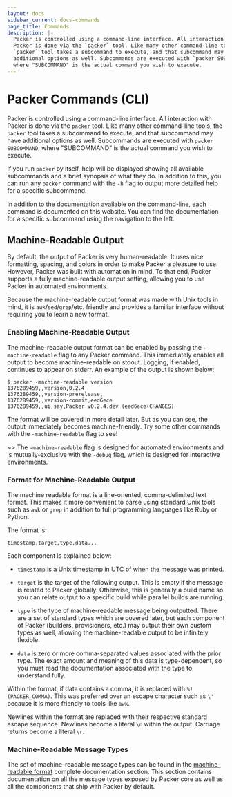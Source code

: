 ```yaml
---
layout: docs
sidebar_current: docs-commands
page_title: Commands
description: |-
  Packer is controlled using a command-line interface. All interaction with
  Packer is done via the `packer` tool. Like many other command-line tools, the
  `packer` tool takes a subcommand to execute, and that subcommand may have
  additional options as well. Subcommands are executed with `packer SUBCOMMAND`,
  where "SUBCOMMAND" is the actual command you wish to execute.
---
```


# Packer Commands (CLI)

Packer is controlled using a command-line interface. All interaction with Packer
is done via the `packer` tool. Like many other command-line tools, the `packer`
tool takes a subcommand to execute, and that subcommand may have additional
options as well. Subcommands are executed with `packer SUBCOMMAND`, where
"SUBCOMMAND" is the actual command you wish to execute.

If you run `packer` by itself, help will be displayed showing all available
subcommands and a brief synopsis of what they do. In addition to this, you can
run any `packer` command with the `-h` flag to output more detailed help for a
specific subcommand.

In addition to the documentation available on the command-line, each command is
documented on this website. You can find the documentation for a specific
subcommand using the navigation to the left.

## Machine-Readable Output

By default, the output of Packer is very human-readable. It uses nice
formatting, spacing, and colors in order to make Packer a pleasure to use.
However, Packer was built with automation in mind. To that end, Packer supports
a fully machine-readable output setting, allowing you to use Packer in automated
environments.

Because the machine-readable output format was made with Unix tools in mind, it
is `awk`/`sed`/`grep`/etc. friendly and provides a familiar interface without
requiring you to learn a new format.

### Enabling Machine-Readable Output

The machine-readable output format can be enabled by passing the
`-machine-readable` flag to any Packer command. This immediately enables all
output to become machine-readable on stdout. Logging, if enabled, continues to
appear on stderr. An example of the output is shown below:

```text
$ packer -machine-readable version
1376289459,,version,0.2.4
1376289459,,version-prerelease,
1376289459,,version-commit,eed6ece
1376289459,,ui,say,Packer v0.2.4.dev (eed6ece+CHANGES)
```

The format will be covered in more detail later. But as you can see, the output
immediately becomes machine-friendly. Try some other commands with the
`-machine-readable` flag to see!

~> The `-machine-readable` flag is designed for automated environments and is
mutually-exclusive with the `-debug` flag, which is designed for interactive
environments.

### Format for Machine-Readable Output

The machine readable format is a line-oriented, comma-delimited text format.
This makes it more convenient to parse using standard Unix tools such as `awk` or
`grep` in addition to full programming languages like Ruby or Python.

The format is:

```text
timestamp,target,type,data...
```

Each component is explained below:

- `timestamp` is a Unix timestamp in UTC of when the message was printed.

- `target` is the target of the following output. This is empty if the message
  is related to Packer globally. Otherwise, this is generally a build name so
  you can relate output to a specific build while parallel builds are running.

- `type` is the type of machine-readable message being outputted. There are a
  set of standard types which are covered later, but each component of Packer
  (builders, provisioners, etc.) may output their own custom types as well,
  allowing the machine-readable output to be infinitely flexible.

- `data` is zero or more comma-separated values associated with the prior type.
  The exact amount and meaning of this data is type-dependent, so you must read
  the documentation associated with the type to understand fully.

Within the format, if data contains a comma, it is replaced with
`%!(PACKER_COMMA)`. This was preferred over an escape character such as `\'`
because it is more friendly to tools like `awk`.

Newlines within the format are replaced with their respective standard escape
sequence. Newlines become a literal `\n` within the output. Carriage returns
become a literal `\r`.

### Machine-Readable Message Types

The set of machine-readable message types can be found in the
[machine-readable format](/docs/commands/index.html) complete
documentation section. This section contains documentation on all the message
types exposed by Packer core as well as all the components that ship with
Packer by default.
